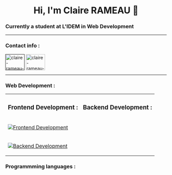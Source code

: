 <body>
	<h1 align="center">Hi, I'm Claire RAMEAU 👋</h1>
	<h3>Currently a student at L'IDEM in Web Development</h3>
	<hr>
	<h3 align="left">Contact info :</h3>
	<p align="left">
		<a href="" target="blank"
		><img
			align="center"
			src="https://skillicons.dev/icons?i=linkedin"
			alt="claire-rameau-linkedin"
			height="50"
			width="60"
		/></a>
		<a href="mailto:rameau.claire.cr@gmail.com" target="blank"
		><img
			align="center"
			src="https://skillicons.dev/icons?i=gmail"
			alt="claire-rameau-email"
			height="50"
			width="60"
		/></a>
	</p>
	<hr>
	<h3>Web Development :</h3>
	<table>
		<tr>
			<th><h3 align="left">Frontend Development :</h3></th>
	                <th><h3 align="left">Backend Development :</h3></th>
		</tr>
		<tr>
			<td>
	                  <div class="skills-section">
	                      <p align="left">
	                          <a href="https://skillicons.dev">
	                              <img src="https://skillicons.dev/icons?i=html,css,javascript" alt="Frontend Development"/>
	                          </a>
	                      </p>
	                  </div>
			</td>
		</tr>
		<tr>
			<td>
	                  <div class="skills-section">
	                      <p align="left">
	                          <a href="https://skillicons.dev">
	                              <img src="https://skillicons.dev/icons?i=php" alt="Backend Development"/>
	                          </a>
	                      </p>
	                  </div>
	              </td>
		</tr>
      </table>   
	<h3>Programmming languages :</h3>
</body>
